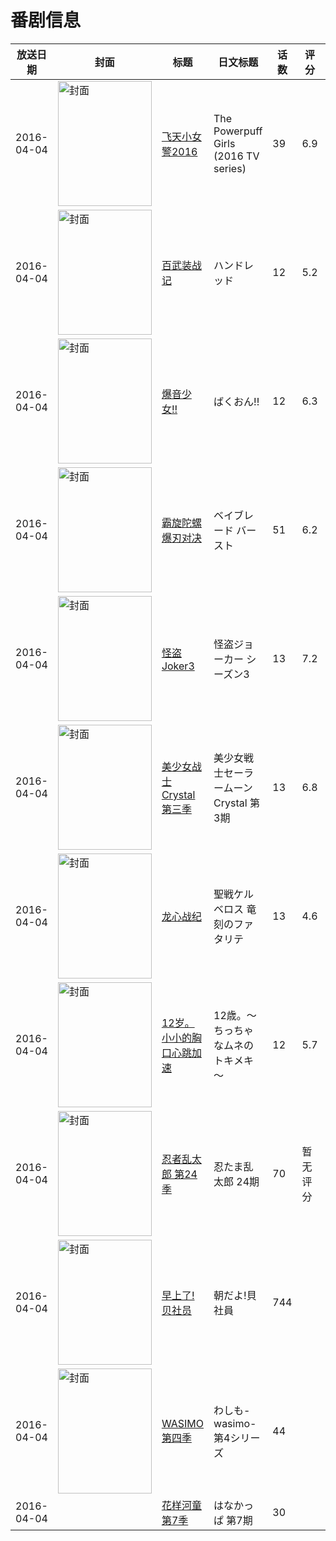 # 番剧信息

|放送日期|封面|标题|日文标题|话数|评分|评分人数|
|---|---|---|---|---|---|---|
|2016-04-04|<img src="//lain.bgm.tv/pic/cover/c/cc/50/106264_fI5YO.jpg" alt="封面" style="width:150px;height:200px;object-fit:cover;">|[飞天小女警2016](https://bangumi.tv/subject/106264)|The Powerpuff Girls (2016 TV series)|39|6.9|34人评分|
|2016-04-04|<img src="//lain.bgm.tv/pic/cover/c/a8/a7/133403_5F8eu.jpg" alt="封面" style="width:150px;height:200px;object-fit:cover;">|[百武装战记](https://bangumi.tv/subject/133403)|ハンドレッド|12|5.2|1320人评分|
|2016-04-04|<img src="//lain.bgm.tv/pic/cover/c/9a/e7/134204_o6xos.jpg" alt="封面" style="width:150px;height:200px;object-fit:cover;">|[爆音少女!!](https://bangumi.tv/subject/134204)|ばくおん!!|12|6.3|550人评分|
|2016-04-04|<img src="//lain.bgm.tv/pic/cover/c/e4/3e/137693_42ukH.jpg" alt="封面" style="width:150px;height:200px;object-fit:cover;">|[霸旋陀螺 爆刃对决](https://bangumi.tv/subject/137693)|ベイブレード バースト|51|6.2|13人评分|
|2016-04-04|<img src="//lain.bgm.tv/pic/cover/c/ee/fd/147085_J455E.jpg" alt="封面" style="width:150px;height:200px;object-fit:cover;">|[怪盗Joker3](https://bangumi.tv/subject/147085)|怪盗ジョーカー シーズン3|13|7.2|112人评分|
|2016-04-04|<img src="//lain.bgm.tv/pic/cover/c/e7/9c/147683_B37DE.jpg" alt="封面" style="width:150px;height:200px;object-fit:cover;">|[美少女战士Crystal 第三季](https://bangumi.tv/subject/147683)|美少女戦士セーラームーンCrystal 第3期|13|6.8|201人评分|
|2016-04-04|<img src="//lain.bgm.tv/pic/cover/c/16/ae/167028_uSut6.jpg" alt="封面" style="width:150px;height:200px;object-fit:cover;">|[龙心战纪](https://bangumi.tv/subject/167028)|聖戦ケルベロス 竜刻のファタリテ|13|4.6|102人评分|
|2016-04-04|<img src="//lain.bgm.tv/pic/cover/c/a0/b6/167235_ax4ka.jpg" alt="封面" style="width:150px;height:200px;object-fit:cover;">|[12岁。小小的胸口心跳加速](https://bangumi.tv/subject/167235)|12歳。～ちっちゃなムネのトキメキ～|12|5.7|547人评分|
|2016-04-04|<img src="//lain.bgm.tv/pic/cover/c/bc/af/180288_8V0Ip.jpg" alt="封面" style="width:150px;height:200px;object-fit:cover;">|[忍者乱太郎 第24季](https://bangumi.tv/subject/180288)|忍たま乱太郎 24期|70|暂无评分|少于10人评分|
|2016-04-04|<img src="//lain.bgm.tv/pic/cover/c/64/d1/186518_r261y.jpg" alt="封面" style="width:150px;height:200px;object-fit:cover;">|[早上了!贝社员](https://bangumi.tv/subject/186518)|朝だよ!貝社員|744|||
|2016-04-04|<img src="//lain.bgm.tv/pic/cover/c/ea/d4/186594_68tij.jpg" alt="封面" style="width:150px;height:200px;object-fit:cover;">|[WASIMO 第四季](https://bangumi.tv/subject/186594)|わしも-wasimo- 第4シリーズ|44|||
|2016-04-04||[花样河童 第7季](https://bangumi.tv/subject/302444)|はなかっぱ 第7期|30|||
